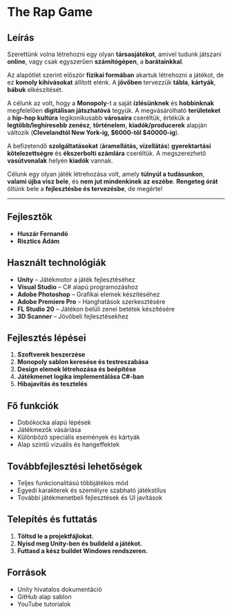 # The Rap Game

## Leírás  
Szerettünk volna létrehozni egy olyan **társasjátékot**, amivel tudunk játszani **online**, vagy csak egyszerűen **számítógépen**, a **barátainkkal**.  

Az alapötlet szerint először **fizikai formában** akartuk létrehozni a játékot, de ez **komoly kihívásokat** állított elénk. A **jövőben** tervezzük **tábla**, **kártyák**, **bábuk** elkészítését.  

A célunk az volt, hogy a **Monopoly**-t a saját **ízlésünknek** és **hobbinknak** megfelelően **digitálisan játszhatóvá** tegyük. A megvásárolható **területeket** a **hip-hop kultúra** legikonikusabb **városaira** cseréltük, értékük a **legtöbb/leghíresebb zenész**, **történelem**, **kiadók/producerek** alapján változik (**Clevelandtól New York-ig, $6000-től $40000-ig**).  

A befizetendő **szolgáltatásokat** (**áramellátás, vízellátás**) **gyerektartási kötelezettségre** és **ékszerbolti számlára** cseréltük. A megszerezhető **vasútvonalak** helyén **kiadók** vannak.  

Célunk egy olyan játék létrehozása volt, amely **túlnyúl a tudásunkon**, **valami újba visz bele**, és **nem jut mindenkinek az eszébe**. **Rengeteg órát** öltünk bele a **fejlesztésbe és tervezésbe**, de megérte!  

---

## Fejlesztők
- **Huszár Fernandó**  
- **Risztics Ádám**  

## Használt technológiák
- **Unity** – Játékmotor a játék fejlesztéséhez
- **Visual Studio** – C# alapú programozáshoz
- **Adobe Photoshop** – Grafikai elemek készítéséhez
- **Adobe Premiere Pro** – Hanghatások szerkesztésére
- **FL Studio 20** – Játékon belüli zenei betétek készítésére
- **3D Scanner** – Jövőbeli fejlesztésekhez

## Fejlesztés lépései
1. **Szoftverek beszerzése**
2. **Monopoly sablon keresése és testreszabása**
3. **Design elemek létrehozása és beépítése**
4. **Játékmenet logika implementálása C#-ban**
5. **Hibajavítás és tesztelés**

## Fő funkciók
- Dobókocka alapú lépések
- Játékmezők vásárlása
- Különböző speciális események és kártyák
- Alap szintű vizuális és hangeffektek

## Továbbfejlesztési lehetőségek
- Teljes funkcionalitású többjátékos mód
- Egyedi karakterek és személyre szabható játékstílus
- További játékmenetbeli fejlesztések és UI javítások


## Telepítés és futtatás
1. **Töltsd le a projektfájlokat.**
2. **Nyisd meg Unity-ben és buildeld a játékot.**
3. **Futtasd a kész buildet Windows rendszeren.**

## Források
- Unity hivatalos dokumentáció
- GitHub alap sablon
- YouTube tutorialok
